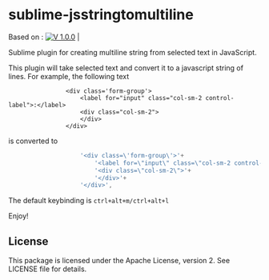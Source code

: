 sublime-jsstringtomultiline
===================

Based on :
[![V 1.0.0](https://img.shields.io/badge/Version_1.0.0-Stable-green.svg)](https://github.com/braianj/sublime-jsstringtomultiline/tree/v-1.0.0) |

Sublime plugin for creating multiline string from selected text in JavaScript.

This plugin will take selected text and convert it to a javascript string of lines.
For example, the following text
```
                <div class='form-group'>
                    <label for="input" class="col-sm-2 control-label">:</label>
                    <div class="col-sm-2">
                    </div>
                </div>
```
is converted to
```javascript
                    '<div class=\'form-group\'>'+
                        '<label for=\"input\" class=\"col-sm-2 control-label\">:</label>'+
                        '<div class=\"col-sm-2\">'+
                        '</div>'+
                    '</div>',
```

The default keybinding is `ctrl+alt+m/ctrl+alt+l`

Enjoy!

License
-------
This package is licensed under the Apache License, version 2.  See LICENSE file for details.
